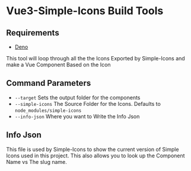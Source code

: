 # Vue3-Simple-Icons Build Tools

## Requirements

- [Deno](https://deno.com/)

This tool will loop through all the the Icons Exported by Simple-Icons and make
a Vue Component Based on the Icon

## Command Parameters

- `--target` Sets the output folder for the components
- `--simple-icons` The Source Folder for the Icons. Defaults to
  `node_modules/simple-icons`
- `--info-json` Where you want to Write the Info Json

## Info Json

This file is used by Simple-Icons to show the current version of Simple Icons
used in this project. This also allows you to look up the Component Name vs The
slug name.
